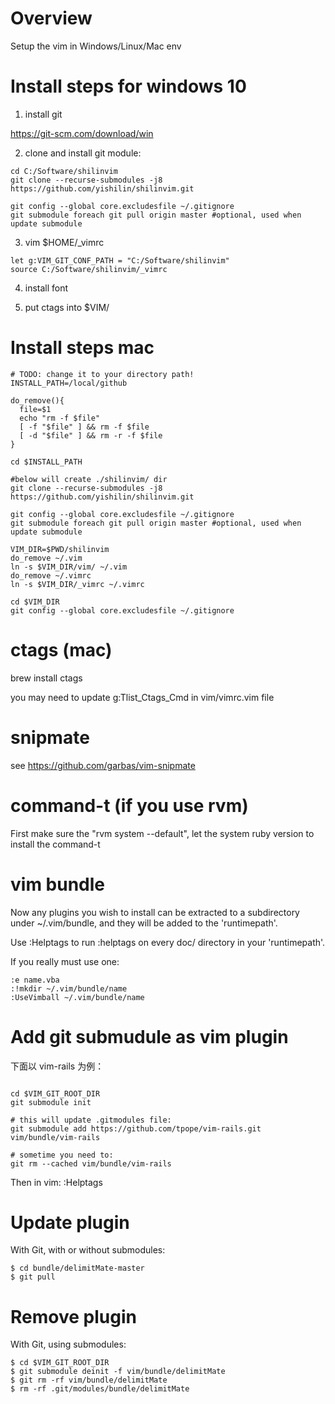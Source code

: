 # Overview
Setup the vim in Windows/Linux/Mac env


# Install steps for windows 10

1) install git

https://git-scm.com/download/win

2) clone and install git module:


```
cd C:/Software/shilinvim
git clone --recurse-submodules -j8 https://github.com/yishilin/shilinvim.git

git config --global core.excludesfile ~/.gitignore
git submodule foreach git pull origin master #optional, used when update submodule

```

3) vim $HOME/\_vimrc

```
let g:VIM_GIT_CONF_PATH = "C:/Software/shilinvim"
source C:/Software/shilinvim/_vimrc
```


4) install font

5) put ctags into $VIM/

# Install steps mac


```shell
# TODO: change it to your directory path!
INSTALL_PATH=/local/github

do_remove(){
  file=$1
  echo "rm -f $file"
  [ -f "$file" ] && rm -f $file
  [ -d "$file" ] && rm -r -f $file
}

cd $INSTALL_PATH

#below will create ./shilinvim/ dir
git clone --recurse-submodules -j8 https://github.com/yishilin/shilinvim.git

git config --global core.excludesfile ~/.gitignore
git submodule foreach git pull origin master #optional, used when update submodule

VIM_DIR=$PWD/shilinvim
do_remove ~/.vim
ln -s $VIM_DIR/vim/ ~/.vim
do_remove ~/.vimrc
ln -s $VIM_DIR/_vimrc ~/.vimrc

cd $VIM_DIR
git config --global core.excludesfile ~/.gitignore

```


# ctags (mac)
brew install ctags

you may need to update  g:Tlist_Ctags_Cmd in vim/vimrc.vim file

# snipmate
see https://github.com/garbas/vim-snipmate

#  command-t (if you use rvm)
First make sure the "rvm system --default", let the system ruby version to install the command-t 


# vim bundle

Now any plugins you wish to install can be extracted to a subdirectory under ~/.vim/bundle, and they will be added to the 'runtimepath'. 

Use :Helptags to run :helptags on every doc/ directory in your 'runtimepath'. 

If you really must use one:

```shell
:e name.vba
:!mkdir ~/.vim/bundle/name
:UseVimball ~/.vim/bundle/name
```


# Add git submudule as vim plugin

下面以 vim-rails 为例：

```shell

cd $VIM_GIT_ROOT_DIR
git submodule init

# this will update .gitmodules file:
git submodule add https://github.com/tpope/vim-rails.git vim/bundle/vim-rails

# sometime you need to:
git rm --cached vim/bundle/vim-rails
```

Then in vim:
:Helptags


# Update plugin
With Git, with or without submodules:
```
$ cd bundle/delimitMate-master
$ git pull
```



# Remove plugin
With Git, using submodules:

```
$ cd $VIM_GIT_ROOT_DIR
$ git submodule deinit -f vim/bundle/delimitMate
$ git rm -rf vim/bundle/delimitMate
$ rm -rf .git/modules/bundle/delimitMate
```

